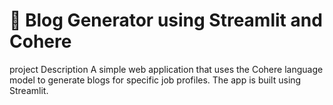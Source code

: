 # 📝 Blog Generator using Streamlit and Cohere
 project Description
 A simple web application that uses the Cohere language model to generate blogs for specific job profiles. The app is built using Streamlit.
